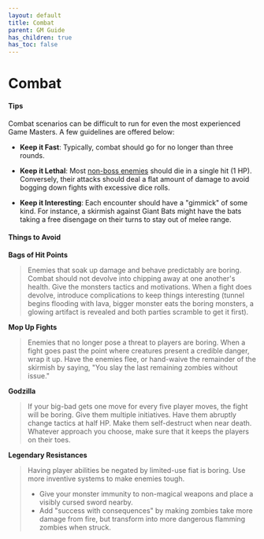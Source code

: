 ```yaml
---
layout: default
title: Combat
parent: GM Guide
has_children: true
has_toc: false
---
```


# Combat

#### Tips

Combat scenarios can be difficult to run for even the most experienced Game Masters. A few guidelines are offered below:

* **Keep it Fast**: Typically, combat should go for no longer than three rounds. 

* **Keep it Lethal**: Most [non-boss enemies](mooks) should die in a single hit (1 HP). Conversely, their attacks should deal a flat amount of damage to avoid bogging down fights with excessive dice rolls.

* **Keep it Interesting**: Each encounter should have a "gimmick" of some kind. For instance, a skirmish against Giant Bats might have the bats taking a free disengage on their turns to stay out of melee range.

#### Things to Avoid

**Bags of Hit Points**

> Enemies that soak up damage and behave predictably are boring. Combat should not devolve into chipping away at one another's health. Give the monsters tactics and motivations. When a fight does devolve, introduce complications to keep things interesting (tunnel begins flooding with lava, bigger monster eats the boring monsters, a glowing artifact is revealed and both parties scramble to get it first).

**Mop Up Fights**

> Enemies that no longer pose a threat to players are boring. When a fight goes past the point where creatures present a credible danger, wrap it up. Have the enemies flee, or hand-waive the remainder of the skirmish by saying, "You slay the last remaining zombies without issue."

**Godzilla**

> If your big-bad gets one move for every five player moves, the fight will be boring. Give them multiple initiatives. Have them abruptly change tactics at half HP. Make them self-destruct when near death. Whatever approach you choose, make sure that it keeps the players on their toes.

**Legendary Resistances**

> Having player abilities be negated by limited-use fiat is boring. Use more inventive systems to make enemies tough.
> * Give your monster immunity to non-magical weapons and place a visibly cursed sword nearby.
> * Add "success with consequences" by making zombies take more damage from fire, but transform into more dangerous flamming zombies when struck.
